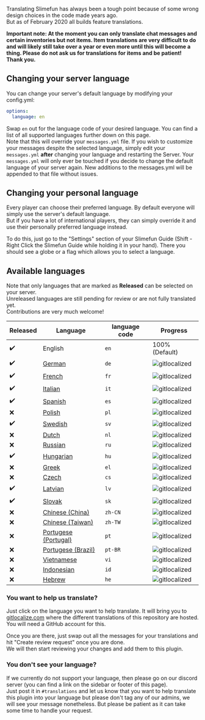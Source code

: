 Translating Slimefun has always been a tough point because of some wrong design choices in the code made years ago.<br>
But as of February 2020 all builds feature translations.

**Important note: At the moment you can only translate chat messages and certain inventories but not items. 
Item translations are very difficult to do and will likely still take over a year or even more until this will become a thing. 
Please do not ask us for translations for items and be patient! Thank you.**

## Changing your server language
You can change your server's default language by modifying your config.yml:
```yaml
options:
  language: en
```
Swap `en` out for the language code of your desired language. You can find a list of all supported languages further down on this page.<br>
Note that this will override your `messages.yml` file.
If you wish to customize your messages despite the selected language, simply edit your `messages.yml` **after** changing your language and restarting the Server.
Your `messages.yml` will only ever be touched if you decide to change the default language of your server again.
New additions to the messages.yml will be appended to that file without issues.

## Changing your personal language
Every player can choose their preferred language. By default everyone will simply use the server's default language.<br>
But if you have a lot of international players, they can simply override it and use their personally preferred language instead.

To do this, just go to the "Settings" section of your Slimefun Guide (Shift - Right Click the Slimefun Guide while holding it in your hand).
There you should see a globe or a flag which allows you to select a language.

## Available languages
Note that only languages that are marked as **Released** can be selected on your server.<br>
Unreleased languages are still pending for review or are not fully translated yet.<br>
Contributions are very much welcome!

| Released | Language | language code | Progress |
| --- | ---------- | --- | ----------- |
| :heavy_check_mark: | English | `en` | 100% (Default) |
| :heavy_check_mark: | [German](https://gitlocalize.com/repo/3841/de/src/main/resources/languages) | `de` | ![gitlocalized](https://gitlocalize.com/repo/3841/de/badge.svg) |
| :heavy_check_mark: | [French](https://gitlocalize.com/repo/3841/fr/src/main/resources/languages) | `fr` | ![gitlocalized](https://gitlocalize.com/repo/3841/fr/badge.svg) |
| :heavy_check_mark: | [Italian](https://gitlocalize.com/repo/3841/it/src/main/resources/languages) | `it` | ![gitlocalized](https://gitlocalize.com/repo/3841/it/badge.svg) |
| :heavy_check_mark: | [Spanish](https://gitlocalize.com/repo/3841/es/src/main/resources/languages) | `es` | ![gitlocalized](https://gitlocalize.com/repo/3841/es/badge.svg) |
| :x: | [Polish](https://gitlocalize.com/repo/3841/pl/src/main/resources/languages) | `pl` | ![gitlocalized](https://gitlocalize.com/repo/3841/pl/badge.svg) |
| :heavy_check_mark: | [Swedish](https://gitlocalize.com/repo/3841/sv/src/main/resources/languages) | `sv` | ![gitlocalized](https://gitlocalize.com/repo/3841/sv/badge.svg) |
| :x: | [Dutch](https://gitlocalize.com/repo/3841/nl/src/main/resources/languages) | `nl` | ![gitlocalized](https://gitlocalize.com/repo/3841/nl/badge.svg) |
| :x: | [Russian](https://gitlocalize.com/repo/3841/ru/src/main/resources/languages) | `ru` | ![gitlocalized](https://gitlocalize.com/repo/3841/ru/badge.svg) |
| :heavy_check_mark: | [Hungarian](https://gitlocalize.com/repo/3841/hu/src/main/resources/languages) | `hu` | ![gitlocalized](https://gitlocalize.com/repo/3841/hu/badge.svg) |
| :x: | [Greek](https://gitlocalize.com/repo/3841/el/src/main/resources/languages) | `el` | ![gitlocalized](https://gitlocalize.com/repo/3841/el/badge.svg) |
| :x: | [Czech](https://gitlocalize.com/repo/3841/cs/src/main/resources/languages) | `cs` | ![gitlocalized](https://gitlocalize.com/repo/3841/cs/badge.svg) |
| :heavy_check_mark: | [Latvian](https://gitlocalize.com/repo/3841/lv/src/main/resources/languages) | `lv` | ![gitlocalized](https://gitlocalize.com/repo/3841/lv/badge.svg) |
| :heavy_check_mark: | [Slovak](https://gitlocalize.com/repo/3841/sk/src/main/resources/languages) | `sk` | ![gitlocalized](https://gitlocalize.com/repo/3841/sk/badge.svg) |
| :x: | [Chinese (China)](https://gitlocalize.com/repo/3841/zh-CN/src/main/resources/languages) | `zh-CN` | ![gitlocalized](https://gitlocalize.com/repo/3841/zh-CN//badge.svg) |
| :x: | [Chinese (Taiwan)](https://gitlocalize.com/repo/3841/zh-TW/src/main/resources/languages) | `zh-TW` | ![gitlocalized](https://gitlocalize.com/repo/3841/zh-TW//badge.svg) |
| :x: | [Portugese (Portugal)](https://gitlocalize.com/repo/3841/pt/src/main/resources/languages) | `pt` | ![gitlocalized](https://gitlocalize.com/repo/3841/pt//badge.svg) |
| :x: | [Portugese (Brazil)](https://gitlocalize.com/repo/3841/pt-BR/src/main/resources/languages) | `pt-BR` | ![gitlocalized](https://gitlocalize.com/repo/3841/pt-BR//badge.svg) |
| :x: | [Vietnamese](https://gitlocalize.com/repo/3841/vi/src/main/resources/languages) | `vi` | ![gitlocalized](https://gitlocalize.com/repo/3841/vi/badge.svg) |
| :x: | [Indonesian](https://gitlocalize.com/repo/3841/id/src/main/resources/languages) | `id` | ![gitlocalized](https://gitlocalize.com/repo/3841/id/badge.svg) |
| :x: | [Hebrew](https://gitlocalize.com/repo/3841/he/src/main/resources/languages) | `he` | ![gitlocalized](https://gitlocalize.com/repo/3841/he/badge.svg) |

### You want to help us translate?
Just click on the language you want to help translate.
It will bring you to [gitlocalize.com](https://gitlocalize.com/repo/3841/) where the different translations of this repository are hosted.
You will need a GitHub account for this.

Once you are there, just swap out all the messages for your translations and hit "Create review request" once you are done.<br>
We will then start reviewing your changes and add them to this plugin.

### You don't see your language?
If we currently do not support your language, then please go on our discord server (you can find a link on the sidebar or footer of this page).<br>
Just post it in `#translations` and let us know that you want to help translate this plugin into your language but please don't tag any of our admins, we will see your message nonetheless. But please be patient as it can take some time to handle your request.
